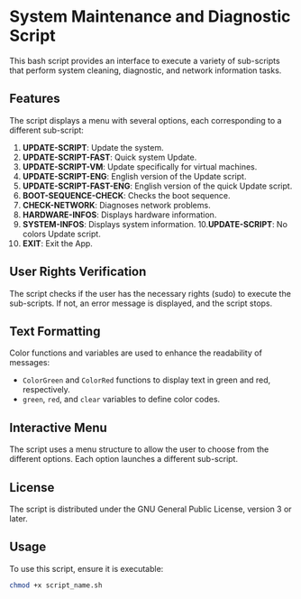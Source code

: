 # System Maintenance and Diagnostic Script

This bash script provides an interface to execute a variety of sub-scripts that perform system cleaning, diagnostic, and network information tasks.

## Features

The script displays a menu with several options, each corresponding to a different sub-script:

01. **UPDATE-SCRIPT**: Update the system.
02. **UPDATE-SCRIPT-FAST**: Quick system Update.
03. **UPDATE-SCRIPT-VM**: Update specifically for virtual machines.
04. **UPDATE-SCRIPT-ENG**: English version of the Update script.
05. **UPDATE-SCRIPT-FAST-ENG**: English version of the quick Update script.
06. **BOOT-SEQUENCE-CHECK**: Checks the boot sequence.
07. **CHECK-NETWORK**: Diagnoses network problems.
08. **HARDWARE-INFOS**: Displays hardware information.
09. **SYSTEM-INFOS**: Displays system information.
10.**UPDATE-SCRIPT**: No colors Update script.
 0. **EXIT**: Exit the App.

## User Rights Verification

The script checks if the user has the necessary rights (sudo) to execute the sub-scripts. If not, an error message is displayed, and the script stops.

## Text Formatting

Color functions and variables are used to enhance the readability of messages:

- `ColorGreen` and `ColorRed` functions to display text in green and red, respectively.
- `green`, `red`, and `clear` variables to define color codes.

## Interactive Menu

The script uses a menu structure to allow the user to choose from the different options. Each option launches a different sub-script.

## License

The script is distributed under the GNU General Public License, version 3 or later.

## Usage

To use this script, ensure it is executable:

```bash
chmod +x script_name.sh
